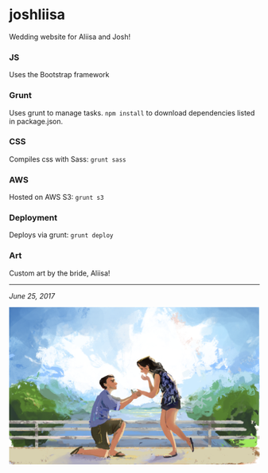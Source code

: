 # joshliisa

Wedding website for Aliisa and Josh!

### JS
Uses the Bootstrap framework

### Grunt
Uses grunt to manage tasks.  `npm install` to download dependencies listed in package.json.

### CSS
Compiles css with Sass: `grunt sass`

### AWS
Hosted on AWS S3: `grunt s3`

### Deployment
Deploys via grunt: `grunt deploy`

### Art
Custom art by the bride, Aliisa!

***

*June 25, 2017*

![Aliisa and Josh](https://raw.githubusercontent.com/ecslee/joshliisa/master/images/proposal-sketch.png)